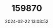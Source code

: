 ---
title: "159870"
category: "Pilodeudorix catori"
draft: false
date: 2024-02-22 13:03:52
languages:
  English: ["Cator’s Fairy Playboy"]
---